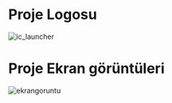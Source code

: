 # Proje Logosu
![ic_launcher](https://user-images.githubusercontent.com/61199821/105430696-24930800-5c65-11eb-8133-d513cb3988d2.png)
# Proje Ekran görüntüleri
![ekrangoruntu](https://user-images.githubusercontent.com/61199821/105431033-e8ac7280-5c65-11eb-89ca-119cbff5e5f2.png)

